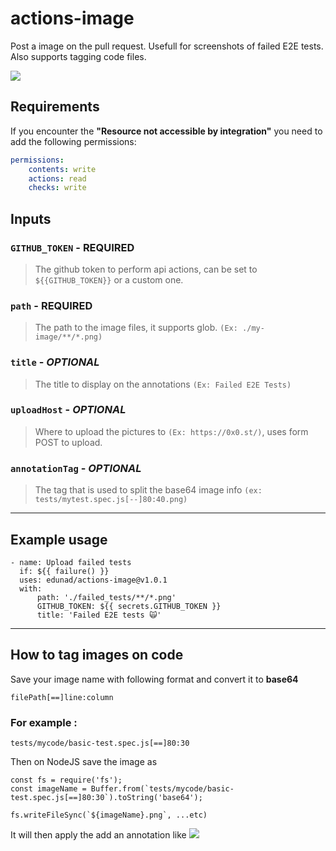 # actions-image

Post a image on the pull request. Usefull for screenshots of failed E2E tests.
Also supports tagging code files.

![](https://i.rawr.dev/y8qLStSmHo.png)

## Requirements

If you encounter the **"Resource not accessible by integration"** you need to add the following permissions:

```yml
permissions:
    contents: write
    actions: read
    checks: write
```

## Inputs

### `GITHUB_TOKEN` - **REQUIRED**

> The github token to perform api actions, can be set to `${{GITHUB_TOKEN}}` or a custom one.

### `path` - **REQUIRED**

> The path to the image files, it supports glob. `(Ex: ./my-image/**/*.png)`

### `title` - _OPTIONAL_

> The title to display on the annotations `(Ex: Failed E2E Tests)`

### `uploadHost` - _OPTIONAL_

> Where to upload the pictures to `(Ex: https://0x0.st/)`, uses form POST to upload.

### `annotationTag` - _OPTIONAL_

> The tag that is used to split the base64 image info `(ex: tests/mytest.spec.js[--]80:40.png)`

---

## Example usage

```
- name: Upload failed tests
  if: ${{ failure() }}
  uses: edunad/actions-image@v1.0.1
  with:
      path: './failed_tests/**/*.png'
      GITHUB_TOKEN: ${{ secrets.GITHUB_TOKEN }}
      title: 'Failed E2E tests 🙀'
```

---

## How to tag images on code

Save your image name with following format and convert it to **base64**

```
filePath[==]line:column
```

### For example :

```
tests/mycode/basic-test.spec.js[==]80:30
```

Then on NodeJS save the image as

```
const fs = require('fs');
const imageName = Buffer.from(`tests/mycode/basic-test.spec.js[==]80:30`).toString('base64');

fs.writeFileSync(`${imageName}.png`, ...etc)
```

It will then apply the add an annotation like
![](https://i.rawr.dev/hFBx1uRdRI.png)
